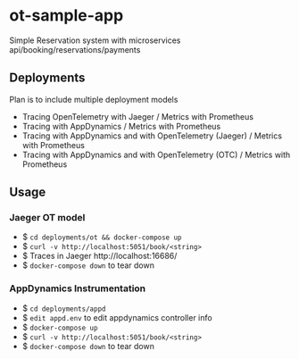 # ot-sample-app

Simple Reservation system with microservices api/booking/reservations/payments

## Deployments
 
Plan is to include multiple deployment models
  - Tracing OpenTelemetry with Jaeger / Metrics with Prometheus
  - Tracing with AppDynamics / Metrics with Prometheus 
  - Tracing with AppDynamics and with OpenTelemetry (Jaeger) / Metrics with Prometheus 
  - Tracing with AppDynamics and with OpenTelemetry (OTC) / Metrics with Prometheus

## Usage

### Jaeger OT model

- $ `cd deployments/ot && docker-compose up`
- $  `curl -v http://localhost:5051/book/<string>`
- $  Traces in Jaeger http://localhost:16686/
- $ `docker-compose down` to tear down

### AppDynamics Instrumentation

- $ `cd deployments/appd`
- $ `edit appd.env` to edit appdynamics controller info
- $ `docker-compose up`
- $ `curl -v http://localhost:5051/book/<string>`
- $ `docker-compose down` to tear down